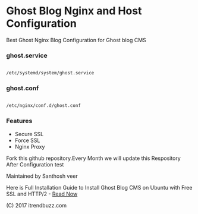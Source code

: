 # Ghost Blog Nginx and Host Configuration

Best Ghost Nginx Blog Configuration for Ghost blog CMS 

### ghost.service

```sh

/etc/systemd/system/ghost.service

```

### ghost.conf

```sh

/etc/nginx/conf.d/ghost.conf

```

### Features


- Secure SSL
- Force SSL
- Nginx Proxy


<p>Fork this github repository.Every Month we will update this Respository After Configuration test</p>

<p>Maintained by Santhosh veer</p>

Here is Full Installation Guide to Install Ghost Blog CMS on Ubuntu with Free SSL and HTTP/2 - <a href="https://itrendbuzz.com/install-ghost-blog-cms-on-ubuntu/">Read Now</a>

(C) 2017 itrendbuzz.com

